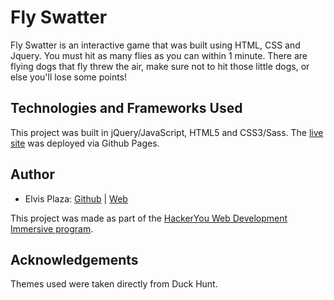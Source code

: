    
# Fly Swatter
Fly Swatter is an interactive game that was built using HTML, CSS and Jquery. You must hit as many flies as you can within 1 minute. There are flying dogs that fly threw the air, make sure not to hit those little dogs, or else you'll lose some points!

## Technologies and Frameworks Used
This project was built in jQuery/JavaScript, HTML5 and CSS3/Sass. The [live site](https://anamaljkovic.com/c-squared/) was deployed via Github Pages.

## Author
* Elvis Plaza: [Github](https://github.com/elvisplaza) | [Web](http://elvisplaza.com/)

This project was made as part of the [HackerYou Web Development Immersive program](https://hackeryou.com/courses/bootcamp).

## Acknowledgements

Themes used were taken directly from Duck Hunt.  
